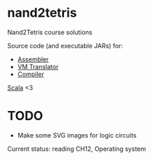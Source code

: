# nand2tetris
Nand2Tetris course solutions

Source code (and executable JARs) for:
- [Assembler](https://github.com/sake92/nand2tetris/tree/master/projects/06)
- [VM Translator](https://github.com/sake92/nand2tetris/tree/master/projects/07)
- [Compiler](https://github.com/sake92/nand2tetris/tree/master/projects/10)

[Scala](http://www.scala-lang.org/) <3


# TODO
- Make some SVG images for logic circuits

Current status: reading CH12, Operating system

